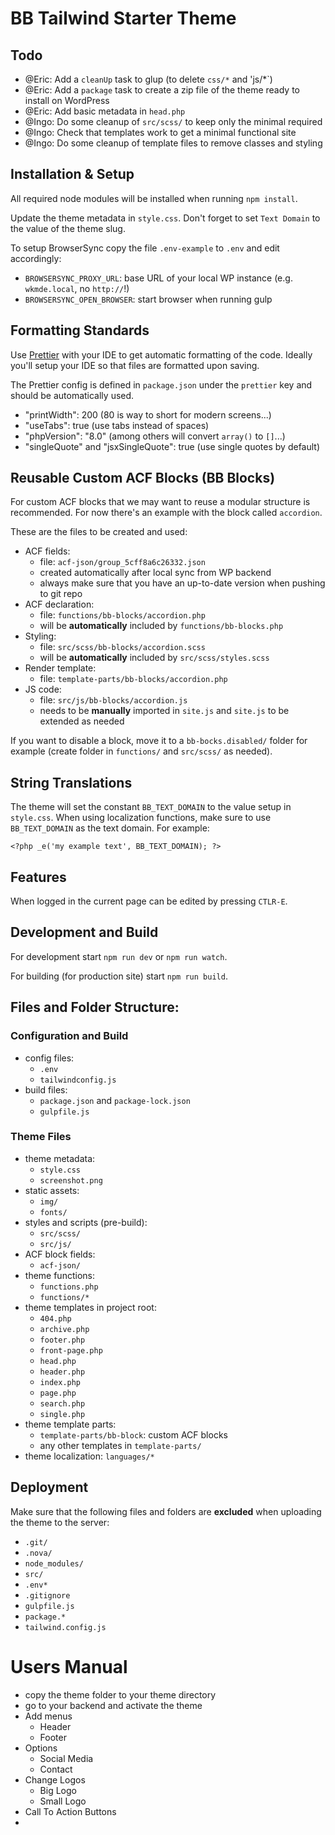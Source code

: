 # BB Tailwind Starter Theme

## Todo

- @Eric: Add a `cleanUp` task to glup (to delete `css/*` and 'js/\*`)
- @Eric: Add a `package` task to create a zip file of the theme ready to install on WordPress
- @Eric: Add basic metadata in `head.php`
- @Ingo: Do some cleanup of `src/scss/` to keep only the minimal required
- @Ingo: Check that templates work to get a minimal functional site
- @Ingo: Do some cleanup of template files to remove classes and styling

## Installation & Setup

All required node modules will be installed when running `npm install`.

Update the theme metadata in `style.css`. Don't forget to set `Text Domain` to the value of the theme slug.

To setup BrowserSync copy the file `.env-example` to `.env` and edit accordingly:

- `BROWSERSYNC_PROXY_URL`: base URL of your local WP instance (e.g. `wkmde.local`, no `http://`!)
- `BROWSERSYNC_OPEN_BROWSER`: start browser when running gulp

## Formatting Standards

Use [Prettier](https://prettier.io) with your IDE to get automatic formatting of the code. Ideally you'll setup your IDE so that files are formatted upon saving.

The Prettier config is defined in `package.json` under the `prettier` key and should be automatically used.

- "printWidth": 200 (80 is way to short for modern screens...)
- "useTabs": true (use tabs instead of spaces)
- "phpVersion": "8.0" (among others will convert `array()` to `[]`...)
- "singleQuote" and "jsxSingleQuote": true (use single quotes by default)

## Reusable Custom ACF Blocks (BB Blocks)

For custom ACF blocks that we may want to reuse a modular structure is recommended. For now there's an example with the block called `accordion`.

These are the files to be created and used:

- ACF fields:
  - file: `acf-json/group_5cff8a6c26332.json`
  - created automatically after local sync from WP backend
  - always make sure that you have an up-to-date version when pushing to git repo
- ACF declaration:
  - file: `functions/bb-blocks/accordion.php`
  - will be **automatically** included by `functions/bb-blocks.php`
- Styling:
  - file: `src/scss/bb-blocks/accordion.scss`
  - will be **automatically** included by `src/scss/styles.scss`
- Render template:
  - file: `template-parts/bb-blocks/accordion.php`
- JS code:
  - file: `src/js/bb-blocks/accordion.js`
  - needs to be **manually** imported in `site.js` and `site.js` to be extended as needed

If you want to disable a block, move it to a `bb-bocks.disabled/` folder for example (create folder in `functions/` and `src/scss/` as needed).

## String Translations

The theme will set the constant `BB_TEXT_DOMAIN` to the value setup in `style.css`. When using localization functions, make sure to use `BB_TEXT_DOMAIN` as the text domain. For example:

`<?php _e('my example text', BB_TEXT_DOMAIN); ?>`

## Features

When logged in the current page can be edited by pressing `CTLR-E`.

## Development and Build

For development start `npm run dev` or `npm run watch`.


For building (for production site) start `npm run build`.

## Files and Folder Structure:

### Configuration and Build

- config files:
  - `.env`
  - `tailwindconfig.js`
- build files:
  - `package.json` and `package-lock.json`
  - `gulpfile.js`

### Theme Files

- theme metadata:
  - `style.css`
  - `screenshot.png`
- static assets:
  - `img/`
  - `fonts/`
- styles and scripts (pre-build):
  - `src/scss/`
  - `src/js/`
- ACF block fields:
  - `acf-json/`
- theme functions:
  - `functions.php`
  - `functions/*`
- theme templates in project root:
  - `404.php`
  - `archive.php`
  - `footer.php`
  - `front-page.php`
  - `head.php`
  - `header.php`
  - `index.php`
  - `page.php`
  - `search.php`
  - `single.php`
- theme template parts:
  - `template-parts/bb-block`: custom ACF blocks
  - any other templates in `template-parts/`
- theme localization: `languages/*`

## Deployment

Make sure that the following files and folders are **excluded** when uploading
the theme to the server:

- `.git/`
- `.nova/`
- `node_modules/`
- `src/`
- `.env*`
- `.gitignore`
- `gulpfile.js`
- `package.*`
- `tailwind.config.js`

# Users Manual
- copy the theme folder to your theme directory
- go to your backend and activate the theme
- Add menus
  - Header
  - Footer
- Options
  - Social Media
  - Contact
- Change Logos
  - Big Logo
  - Small Logo
- Call To Action Buttons
- 
